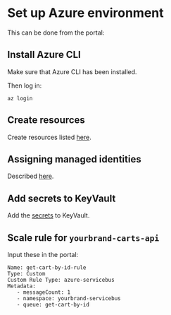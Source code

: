 # Set up Azure environment

This can be done from the portal:

## Install Azure CLI

Make sure that Azure CLI has been installed.

Then log in:

```
az login
```

## Create resources

Create resources listed [here](resources.md).

## Assigning managed identities

Described [here](identities-and-permissions.md).

## Add secrets to KeyVault

Add the [secrets](secrets.md) to KeyVault.

## Scale rule for ``yourbrand-carts-api``

Input these in the portal:

```
Name: get-cart-by-id-rule
Type: Custom
Custom Rule Type: azure-servicebus
Metadata:
   - messageCount: 1
   - namespace: yourbrand-servicebus
   - queue: get-cart-by-id
```